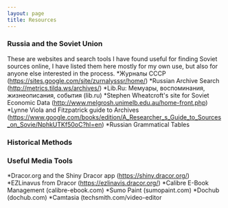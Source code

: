 ```yaml
---
layout: page
title: Resources
---
```


### Russia and the Soviet Union
These are websites and search tools I have found useful for finding Soviet sources online, I have listed them here mostly for my own use, but also for anyone else interested in the process.
*Журналы СССР (https://sites.google.com/site/zurnalysssr/home/)
*Russian Archive Search (http://metrics.tilda.ws/archives/)
*Lib.Ru: Мемуары, воспоминания, жизнеописания, события (lib.ru)
*Stephen Wheatcroft's site for Soviet Economic Data (http://www.melgrosh.unimelb.edu.au/home-front.php)
*Lynne Viola and Fitzpatrick guide to Archives (https://www.google.com/books/edition/A_Researcher_s_Guide_to_Sources_on_Sovie/NphkUTKf50oC?hl=en)
*Russian Grammatical Tables


### Historical Methods


### Useful Media Tools
*Dracor.org and the Shiny Dracor app (https://shiny.dracor.org/)
*EZLinavus from Dracor (https://ezlinavis.dracor.org/)
*Calibre E-Book Management (calibre-ebook.com)
*Sumo Paint (sumopaint.com)
*Dochub (dochub.com)
*Camtasia (techsmith.com/video-editor
